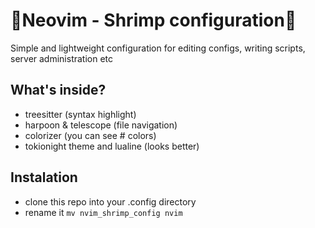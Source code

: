 # 🦐Neovim - Shrimp configuration🦐
Simple and lightweight configuration for editing configs, writing scripts, server administration etc

## What's inside?
- treesitter (syntax highlight)
- harpoon & telescope (file navigation)
- colorizer (you can see # colors)
- tokionight theme and lualine (looks better)

## Instalation
- clone this repo into your .config directory
- rename it ```mv nvim_shrimp_config nvim```
